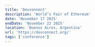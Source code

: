 ```yaml
---
title: 'Devconnect'
description: 'World’s Fair of Ethereum'
date: 'November 17 2025'
endDate: 'November 22 2025'
location: 'Buenos Aires, Argentina'
url: 'https://devconnect.org/'
tags: ['conference']
---
```


